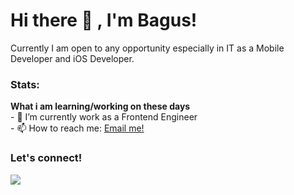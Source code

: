 # Hi there 👋 , I'm Bagus!
Currently I am open to any opportunity especially in IT as a Mobile Developer and iOS Developer. 



### Stats:
 <summary><strong>What i am learning/working on these days</strong></summary>
    - 🔭 I’m currently work as a Frontend Engineer </br>
    - 📫 How to reach me: <a href="rachmat.d.gunawan@gmail.com">Email me!</a>  </br>


### Let's connect!
<p>
    <a href="https://www.instagram.com/nawan44" target="blank"><img src="https://img.shields.io/badge/instagram-nawan44-red" /></a>
</p>
